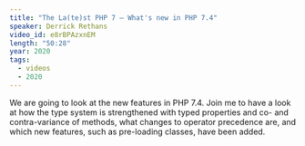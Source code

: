```yaml
---
title: "The La(te)st PHP 7 — What's new in PHP 7.4"
speaker: Derrick Rethans
video_id: e8rBPAzxnEM
length: "50:28"
year: 2020
tags:
  - videos
  - 2020
---
```

We are going to look at the new features in PHP 7.4. Join me to have a look at how the type system is strengthened with typed properties and co- and contra-variance of methods, what changes to operator precedence are, and which new features, such as pre-loading classes, have been added.